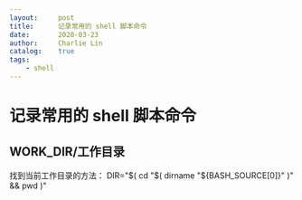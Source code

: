 ```yaml
---
layout:     post
title:      记录常用的 shell 脚本命令
date:       2020-03-23
author:     Charlie Lin
catalog:    true
tags:
    - shell
---
```


# 记录常用的 shell 脚本命令
## WORK_DIR/工作目录
找到当前工作目录的方法：
DIR="$( cd "$( dirname "${BASH_SOURCE[0]}" )" && pwd )"